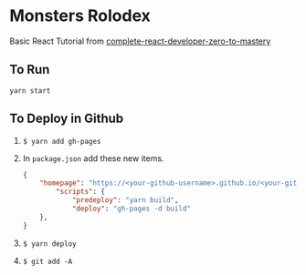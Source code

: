 # Monsters Rolodex

Basic React Tutorial from [complete-react-developer-zero-to-mastery](https://www.udemy.com/course/complete-react-developer-zero-to-mastery)

## To Run

```shell
yarn start
```

## To Deploy in Github

1. ``$ yarn add gh-pages``

2. In `package.json` add these new items.

     ```json
     {
         "homepage": "https://<your-github-username>.github.io/<your-github-repo-name>",
             "scripts": {
                 "predeploy": "yarn build",
                 "deploy": "gh-pages -d build"
         },
     }
     ```

3. ``$ yarn deploy``
4. ``$ git add -A``
